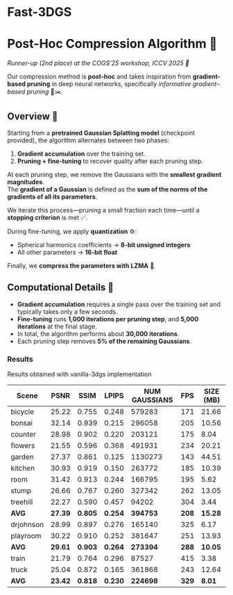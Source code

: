 # Fast-3DGS

# Post-Hoc Compression Algorithm 🚀  
*Runner-up (2nd place) at the COGS’25 workshop, ICCV 2025 🥈*

Our compression method is **post-hoc** and takes inspiration from **gradient-based pruning** in deep neural networks, specifically *informative gradient–based pruning* 🧠✂️.

## Overview 📌
Starting from a **pretrained Gaussian Splatting model** (checkpoint provided), the algorithm alternates between two phases:

1. **Gradient accumulation** over the training set.  
2. **Pruning + fine-tuning** to recover quality after each pruning step.

At each pruning step, we remove the Gaussians with the **smallest gradient magnitudes**.  
The **gradient of a Gaussian** is defined as the **sum of the norms of the gradients of all its parameters**.

We iterate this process—pruning a small fraction each time—until a **stopping criterion** is met ✅.

During fine-tuning, we apply **quantization** ⚙️:
- Spherical harmonics coefficients → **8-bit unsigned integers**  
- All other parameters → **16-bit float**


Finally, we **compress the parameters with LZMA** 💾.

## Computational Details 🧮
- **Gradient accumulation** requires a single pass over the training set and typically takes only a few seconds.  
- **Fine-tuning** runs **1,000 iterations per pruning step**, and **5,000 iterations** at the final stage.  
- In total, the algorithm performs about **30,000 iterations**.  
- Each pruning step removes **5% of the remaining Gaussians**.


### Results

Results obtained with vanilla-3dgs implementation

| Scene      | PSNR  | SSIM  | LPIPS | NUM GAUSSIANS | FPS | SIZE (MB) |
|------------|-------|-------|-------|---------------|-----|-----------|
| bicycle    | 25.22 | 0.755 | 0.248 | 579283        | 171 | 21.66     |
| bonsai     | 32.14 | 0.939 | 0.215 | 296058        | 205 | 10.56     |
| counter    | 28.98 | 0.902 | 0.220 | 203121        | 175 | 8.04      |
| flowers    | 21.55 | 0.596 | 0.368 | 491931        | 234 | 20.21     |
| garden     | 27.37 | 0.861 | 0.125 | 1130273       | 143 | 44.51     |
| kitchen    | 30.93 | 0.919 | 0.150 | 263772        | 185 | 10.39     |
| room       | 31.42 | 0.913 | 0.244 | 166795        | 195 | 5.62      |
| stump      | 26.66 | 0.767 | 0.260 | 327342        | 262 | 13.05     |
| treehill   | 22.27 | 0.590 | 0.457 | 94202         | 304 | 3.44      |
| **AVG**    | **27.39** | **0.805** | **0.254** | **394753** | **208** | **15.28** |
| drjohnson  | 28.99 | 0.897 | 0.276 | 165140        | 325 | 6.17      |
| playroom   | 30.22 | 0.910 | 0.252 | 381647        | 251 | 13.93     |
| **AVG**    | **29.61** | **0.903** | **0.264** | **273394** | **288** | **10.05** |
| train      | 21.79 | 0.764 | 0.296 | 87527         | 415 | 3.38      |
| truck      | 25.04 | 0.872 | 0.165 | 361868        | 243 | 12.64     |
| **AVG**    | **23.42** | **0.818** | **0.230** | **224698** | **329** | **8.01** |
